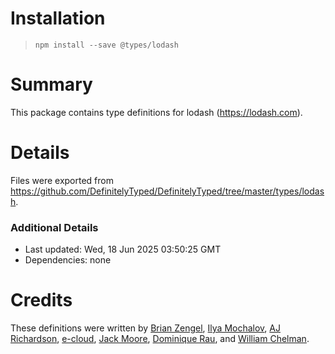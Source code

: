 # Installation
> `npm install --save @types/lodash`

# Summary
This package contains type definitions for lodash (https://lodash.com).

# Details
Files were exported from https://github.com/DefinitelyTyped/DefinitelyTyped/tree/master/types/lodash.

### Additional Details
 * Last updated: Wed, 18 Jun 2025 03:50:25 GMT
 * Dependencies: none

# Credits
These definitions were written by [Brian Zengel](https://github.com/bczengel), [Ilya Mochalov](https://github.com/chrootsu), [AJ Richardson](https://github.com/aj-r), [e-cloud](https://github.com/e-cloud), [Jack Moore](https://github.com/jtmthf), [Dominique Rau](https://github.com/DomiR), and [William Chelman](https://github.com/WilliamChelman).
